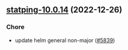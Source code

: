 

## [statping-10.0.14](https://github.com/truecharts/charts/compare/statping-ng-2.0.5...statping-10.0.14) (2022-12-26)

### Chore

- update helm general non-major ([#5839](https://github.com/truecharts/charts/issues/5839))
  
  